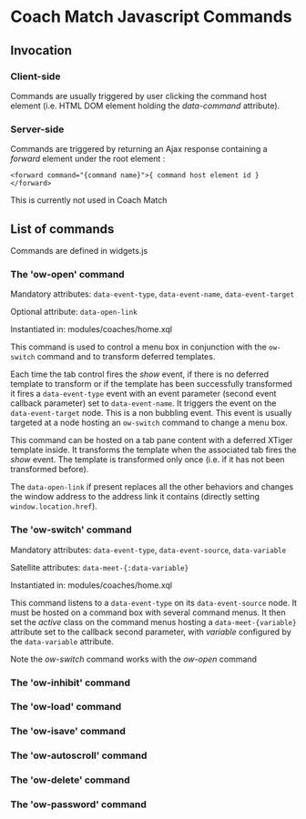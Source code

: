# Coach Match Javascript Commands

## Invocation

### Client-side

Commands are usually triggered by user clicking the command host element (i.e. HTML DOM element holding the _data-command_ attribute).

### Server-side

Commands are triggered by returning an Ajax response containing a _forward_ element under the root element :

    <forward command="{command name}">{ command host element id }</forward>

This is currently not used in Coach Match

## List of commands

Commands are defined in widgets.js

### The 'ow-open' command

Mandatory attributes: `data-event-type`, `data-event-name`, `data-event-target`

Optional attribute: `data-open-link`

Instantiated in: modules/coaches/home.xql

This command is used to control a menu box in conjunction with the `ow-switch` command and to transform deferred templates.

Each time the tab control fires the *show* event, if there is no deferred template to transform or if the template has been successfully transformed it fires a `data-event-type` event with an event parameter (second event callback parameter) set to `data-event-name`. It triggers the event on the `data-event-target` node. This is a non bubbling event. This event is usually targeted at a node hosting an `ow-switch` command to change a menu box.

This command can be hosted on a tab pane content with a deferred XTiger template inside. It transforms the template when the associated tab fires the *show* event. The template is transformed only once (i.e. if it has not been transformed before).

The `data-open-link` if present replaces all the other behaviors and changes the window address to the address link it contains (directly setting `window.location.href`).

### The 'ow-switch' command

Mandatory attributes: `data-event-type`, `data-event-source`, `data-variable`

Satellite attributes: `data-meet-{:data-variable}`

Instantiated in: modules/coaches/home.xql

This command listens to a `data-event-type` on its `data-event-source` node. It must be hosted on a command box with several command menus. It then set the *active* class on the command menus hosting a `data-meet-{variable}` attribute set to the callback second parameter, with *variable* configured by the `data-variable` attribute.

Note the *ow-switch* command works with the *ow-open* command

### The 'ow-inhibit' command

### The 'ow-load' command

### The 'ow-isave' command

### The 'ow-autoscroll' command

### The 'ow-delete' command

### The 'ow-password' command


